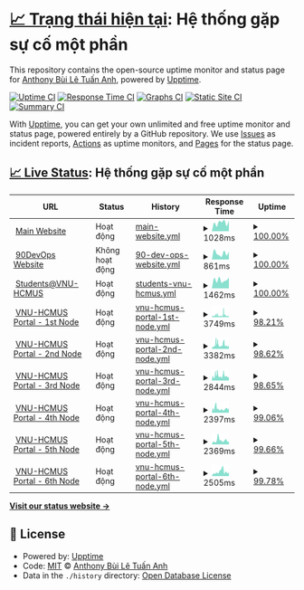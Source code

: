 # [📈 Trạng thái hiện tại](https://status.builetuananh.name.vn): <!--live status--> **Hệ thống gặp sự cố một phần**

This repository contains the open-source uptime monitor and status page for [Anthony Bùi Lê Tuấn Anh](https://www.builetuananh.name.vn), powered by [Upptime](https://github.com/upptime/upptime).

[![Uptime CI](https://github.com/anthony2708/status/workflows/Uptime%20CI/badge.svg)](https://github.com/anthony2708/status/actions?query=workflow%3A%22Uptime+CI%22)
[![Response Time CI](https://github.com/anthony2708/status/workflows/Response%20Time%20CI/badge.svg)](https://github.com/anthony2708/status/actions?query=workflow%3A%22Response+Time+CI%22)
[![Graphs CI](https://github.com/anthony2708/status/workflows/Graphs%20CI/badge.svg)](https://github.com/anthony2708/status/actions?query=workflow%3A%22Graphs+CI%22)
[![Static Site CI](https://github.com/anthony2708/status/workflows/Static%20Site%20CI/badge.svg)](https://github.com/anthony2708/status/actions?query=workflow%3A%22Static+Site+CI%22)
[![Summary CI](https://github.com/anthony2708/status/workflows/Summary%20CI/badge.svg)](https://github.com/anthony2708/status/actions?query=workflow%3A%22Summary+CI%22)

With [Upptime](https://upptime.js.org), you can get your own unlimited and free uptime monitor and status page, powered entirely by a GitHub repository. We use [Issues](https://github.com/anthony2708/status/issues) as incident reports, [Actions](https://github.com/anthony2708/status/actions) as uptime monitors, and [Pages](https://status.builetuananh.name.vn) for the status page.

## [📈 Live Status](https://demo.upptime.js.org): <!--live status--> **Hệ thống gặp sự cố một phần**

<!--start: status pages-->
<!-- This summary is generated by Upptime (https://github.com/upptime/upptime) -->
<!-- Do not edit this manually, your changes will be overwritten -->
<!-- prettier-ignore -->
| URL | Status | History | Response Time | Uptime |
| --- | ------ | ------- | ------------- | ------ |
| <img alt="" src="https://icons.duckduckgo.com/ip3/www.builetuananh.name.vn.ico" height="13"> [Main Website](https://www.builetuananh.name.vn) | Hoạt động | [main-website.yml](https://github.com/anthony2708/status/commits/HEAD/history/main-website.yml) | <details><summary><img alt="Response time graph" src="./graphs/main-website/response-time-week.png" height="20"> 1028ms</summary><br><a href="https://status.builetuananh.name.vn/history/main-website"><img alt="Response time 956" src="https://img.shields.io/endpoint?url=https%3A%2F%2Fraw.githubusercontent.com%2Fanthony2708%2Fstatus%2FHEAD%2Fapi%2Fmain-website%2Fresponse-time.json"></a><br><a href="https://status.builetuananh.name.vn/history/main-website"><img alt="24-hour response time 1250" src="https://img.shields.io/endpoint?url=https%3A%2F%2Fraw.githubusercontent.com%2Fanthony2708%2Fstatus%2FHEAD%2Fapi%2Fmain-website%2Fresponse-time-day.json"></a><br><a href="https://status.builetuananh.name.vn/history/main-website"><img alt="7-day response time 1028" src="https://img.shields.io/endpoint?url=https%3A%2F%2Fraw.githubusercontent.com%2Fanthony2708%2Fstatus%2FHEAD%2Fapi%2Fmain-website%2Fresponse-time-week.json"></a><br><a href="https://status.builetuananh.name.vn/history/main-website"><img alt="30-day response time 876" src="https://img.shields.io/endpoint?url=https%3A%2F%2Fraw.githubusercontent.com%2Fanthony2708%2Fstatus%2FHEAD%2Fapi%2Fmain-website%2Fresponse-time-month.json"></a><br><a href="https://status.builetuananh.name.vn/history/main-website"><img alt="1-year response time 956" src="https://img.shields.io/endpoint?url=https%3A%2F%2Fraw.githubusercontent.com%2Fanthony2708%2Fstatus%2FHEAD%2Fapi%2Fmain-website%2Fresponse-time-year.json"></a></details> | <details><summary><a href="https://status.builetuananh.name.vn/history/main-website">100.00%</a></summary><a href="https://status.builetuananh.name.vn/history/main-website"><img alt="All-time uptime 99.89%" src="https://img.shields.io/endpoint?url=https%3A%2F%2Fraw.githubusercontent.com%2Fanthony2708%2Fstatus%2FHEAD%2Fapi%2Fmain-website%2Fuptime.json"></a><br><a href="https://status.builetuananh.name.vn/history/main-website"><img alt="24-hour uptime 100.00%" src="https://img.shields.io/endpoint?url=https%3A%2F%2Fraw.githubusercontent.com%2Fanthony2708%2Fstatus%2FHEAD%2Fapi%2Fmain-website%2Fuptime-day.json"></a><br><a href="https://status.builetuananh.name.vn/history/main-website"><img alt="7-day uptime 100.00%" src="https://img.shields.io/endpoint?url=https%3A%2F%2Fraw.githubusercontent.com%2Fanthony2708%2Fstatus%2FHEAD%2Fapi%2Fmain-website%2Fuptime-week.json"></a><br><a href="https://status.builetuananh.name.vn/history/main-website"><img alt="30-day uptime 100.00%" src="https://img.shields.io/endpoint?url=https%3A%2F%2Fraw.githubusercontent.com%2Fanthony2708%2Fstatus%2FHEAD%2Fapi%2Fmain-website%2Fuptime-month.json"></a><br><a href="https://status.builetuananh.name.vn/history/main-website"><img alt="1-year uptime 99.89%" src="https://img.shields.io/endpoint?url=https%3A%2F%2Fraw.githubusercontent.com%2Fanthony2708%2Fstatus%2FHEAD%2Fapi%2Fmain-website%2Fuptime-year.json"></a></details>
| <img alt="" src="https://icons.duckduckgo.com/ip3/90days.builetuananh.name.vn.ico" height="13"> [90DevOps Website](https://90days.builetuananh.name.vn) | Không hoạt động | [90-dev-ops-website.yml](https://github.com/anthony2708/status/commits/HEAD/history/90-dev-ops-website.yml) | <details><summary><img alt="Response time graph" src="./graphs/90-dev-ops-website/response-time-week.png" height="20"> 861ms</summary><br><a href="https://status.builetuananh.name.vn/history/90-dev-ops-website"><img alt="Response time 875" src="https://img.shields.io/endpoint?url=https%3A%2F%2Fraw.githubusercontent.com%2Fanthony2708%2Fstatus%2FHEAD%2Fapi%2F90-dev-ops-website%2Fresponse-time.json"></a><br><a href="https://status.builetuananh.name.vn/history/90-dev-ops-website"><img alt="24-hour response time 1022" src="https://img.shields.io/endpoint?url=https%3A%2F%2Fraw.githubusercontent.com%2Fanthony2708%2Fstatus%2FHEAD%2Fapi%2F90-dev-ops-website%2Fresponse-time-day.json"></a><br><a href="https://status.builetuananh.name.vn/history/90-dev-ops-website"><img alt="7-day response time 861" src="https://img.shields.io/endpoint?url=https%3A%2F%2Fraw.githubusercontent.com%2Fanthony2708%2Fstatus%2FHEAD%2Fapi%2F90-dev-ops-website%2Fresponse-time-week.json"></a><br><a href="https://status.builetuananh.name.vn/history/90-dev-ops-website"><img alt="30-day response time 875" src="https://img.shields.io/endpoint?url=https%3A%2F%2Fraw.githubusercontent.com%2Fanthony2708%2Fstatus%2FHEAD%2Fapi%2F90-dev-ops-website%2Fresponse-time-month.json"></a><br><a href="https://status.builetuananh.name.vn/history/90-dev-ops-website"><img alt="1-year response time 875" src="https://img.shields.io/endpoint?url=https%3A%2F%2Fraw.githubusercontent.com%2Fanthony2708%2Fstatus%2FHEAD%2Fapi%2F90-dev-ops-website%2Fresponse-time-year.json"></a></details> | <details><summary><a href="https://status.builetuananh.name.vn/history/90-dev-ops-website">100.00%</a></summary><a href="https://status.builetuananh.name.vn/history/90-dev-ops-website"><img alt="All-time uptime 100.00%" src="https://img.shields.io/endpoint?url=https%3A%2F%2Fraw.githubusercontent.com%2Fanthony2708%2Fstatus%2FHEAD%2Fapi%2F90-dev-ops-website%2Fuptime.json"></a><br><a href="https://status.builetuananh.name.vn/history/90-dev-ops-website"><img alt="24-hour uptime 99.98%" src="https://img.shields.io/endpoint?url=https%3A%2F%2Fraw.githubusercontent.com%2Fanthony2708%2Fstatus%2FHEAD%2Fapi%2F90-dev-ops-website%2Fuptime-day.json"></a><br><a href="https://status.builetuananh.name.vn/history/90-dev-ops-website"><img alt="7-day uptime 100.00%" src="https://img.shields.io/endpoint?url=https%3A%2F%2Fraw.githubusercontent.com%2Fanthony2708%2Fstatus%2FHEAD%2Fapi%2F90-dev-ops-website%2Fuptime-week.json"></a><br><a href="https://status.builetuananh.name.vn/history/90-dev-ops-website"><img alt="30-day uptime 100.00%" src="https://img.shields.io/endpoint?url=https%3A%2F%2Fraw.githubusercontent.com%2Fanthony2708%2Fstatus%2FHEAD%2Fapi%2F90-dev-ops-website%2Fuptime-month.json"></a><br><a href="https://status.builetuananh.name.vn/history/90-dev-ops-website"><img alt="1-year uptime 100.00%" src="https://img.shields.io/endpoint?url=https%3A%2F%2Fraw.githubusercontent.com%2Fanthony2708%2Fstatus%2FHEAD%2Fapi%2F90-dev-ops-website%2Fuptime-year.json"></a></details>
| <img alt="" src="https://icons.duckduckgo.com/ip3/student.hcmus.edu.vn.ico" height="13"> [Students@VNU-HCMUS](https://student.hcmus.edu.vn) | Hoạt động | [students-vnu-hcmus.yml](https://github.com/anthony2708/status/commits/HEAD/history/students-vnu-hcmus.yml) | <details><summary><img alt="Response time graph" src="./graphs/students-vnu-hcmus/response-time-week.png" height="20"> 1462ms</summary><br><a href="https://status.builetuananh.name.vn/history/students-vnu-hcmus"><img alt="Response time 1386" src="https://img.shields.io/endpoint?url=https%3A%2F%2Fraw.githubusercontent.com%2Fanthony2708%2Fstatus%2FHEAD%2Fapi%2Fstudents-vnu-hcmus%2Fresponse-time.json"></a><br><a href="https://status.builetuananh.name.vn/history/students-vnu-hcmus"><img alt="24-hour response time 1864" src="https://img.shields.io/endpoint?url=https%3A%2F%2Fraw.githubusercontent.com%2Fanthony2708%2Fstatus%2FHEAD%2Fapi%2Fstudents-vnu-hcmus%2Fresponse-time-day.json"></a><br><a href="https://status.builetuananh.name.vn/history/students-vnu-hcmus"><img alt="7-day response time 1462" src="https://img.shields.io/endpoint?url=https%3A%2F%2Fraw.githubusercontent.com%2Fanthony2708%2Fstatus%2FHEAD%2Fapi%2Fstudents-vnu-hcmus%2Fresponse-time-week.json"></a><br><a href="https://status.builetuananh.name.vn/history/students-vnu-hcmus"><img alt="30-day response time 1335" src="https://img.shields.io/endpoint?url=https%3A%2F%2Fraw.githubusercontent.com%2Fanthony2708%2Fstatus%2FHEAD%2Fapi%2Fstudents-vnu-hcmus%2Fresponse-time-month.json"></a><br><a href="https://status.builetuananh.name.vn/history/students-vnu-hcmus"><img alt="1-year response time 1386" src="https://img.shields.io/endpoint?url=https%3A%2F%2Fraw.githubusercontent.com%2Fanthony2708%2Fstatus%2FHEAD%2Fapi%2Fstudents-vnu-hcmus%2Fresponse-time-year.json"></a></details> | <details><summary><a href="https://status.builetuananh.name.vn/history/students-vnu-hcmus">100.00%</a></summary><a href="https://status.builetuananh.name.vn/history/students-vnu-hcmus"><img alt="All-time uptime 99.37%" src="https://img.shields.io/endpoint?url=https%3A%2F%2Fraw.githubusercontent.com%2Fanthony2708%2Fstatus%2FHEAD%2Fapi%2Fstudents-vnu-hcmus%2Fuptime.json"></a><br><a href="https://status.builetuananh.name.vn/history/students-vnu-hcmus"><img alt="24-hour uptime 100.00%" src="https://img.shields.io/endpoint?url=https%3A%2F%2Fraw.githubusercontent.com%2Fanthony2708%2Fstatus%2FHEAD%2Fapi%2Fstudents-vnu-hcmus%2Fuptime-day.json"></a><br><a href="https://status.builetuananh.name.vn/history/students-vnu-hcmus"><img alt="7-day uptime 100.00%" src="https://img.shields.io/endpoint?url=https%3A%2F%2Fraw.githubusercontent.com%2Fanthony2708%2Fstatus%2FHEAD%2Fapi%2Fstudents-vnu-hcmus%2Fuptime-week.json"></a><br><a href="https://status.builetuananh.name.vn/history/students-vnu-hcmus"><img alt="30-day uptime 100.00%" src="https://img.shields.io/endpoint?url=https%3A%2F%2Fraw.githubusercontent.com%2Fanthony2708%2Fstatus%2FHEAD%2Fapi%2Fstudents-vnu-hcmus%2Fuptime-month.json"></a><br><a href="https://status.builetuananh.name.vn/history/students-vnu-hcmus"><img alt="1-year uptime 99.37%" src="https://img.shields.io/endpoint?url=https%3A%2F%2Fraw.githubusercontent.com%2Fanthony2708%2Fstatus%2FHEAD%2Fapi%2Fstudents-vnu-hcmus%2Fuptime-year.json"></a></details>
| <img alt="" src="https://icons.duckduckgo.com/ip3/portal1.hcmus.edu.vn.ico" height="13"> [VNU-HCMUS Portal - 1st Node](https://portal1.hcmus.edu.vn) | Hoạt động | [vnu-hcmus-portal-1st-node.yml](https://github.com/anthony2708/status/commits/HEAD/history/vnu-hcmus-portal-1st-node.yml) | <details><summary><img alt="Response time graph" src="./graphs/vnu-hcmus-portal-1st-node/response-time-week.png" height="20"> 3749ms</summary><br><a href="https://status.builetuananh.name.vn/history/vnu-hcmus-portal-1st-node"><img alt="Response time 2606" src="https://img.shields.io/endpoint?url=https%3A%2F%2Fraw.githubusercontent.com%2Fanthony2708%2Fstatus%2FHEAD%2Fapi%2Fvnu-hcmus-portal-1st-node%2Fresponse-time.json"></a><br><a href="https://status.builetuananh.name.vn/history/vnu-hcmus-portal-1st-node"><img alt="24-hour response time 2357" src="https://img.shields.io/endpoint?url=https%3A%2F%2Fraw.githubusercontent.com%2Fanthony2708%2Fstatus%2FHEAD%2Fapi%2Fvnu-hcmus-portal-1st-node%2Fresponse-time-day.json"></a><br><a href="https://status.builetuananh.name.vn/history/vnu-hcmus-portal-1st-node"><img alt="7-day response time 3749" src="https://img.shields.io/endpoint?url=https%3A%2F%2Fraw.githubusercontent.com%2Fanthony2708%2Fstatus%2FHEAD%2Fapi%2Fvnu-hcmus-portal-1st-node%2Fresponse-time-week.json"></a><br><a href="https://status.builetuananh.name.vn/history/vnu-hcmus-portal-1st-node"><img alt="30-day response time 2955" src="https://img.shields.io/endpoint?url=https%3A%2F%2Fraw.githubusercontent.com%2Fanthony2708%2Fstatus%2FHEAD%2Fapi%2Fvnu-hcmus-portal-1st-node%2Fresponse-time-month.json"></a><br><a href="https://status.builetuananh.name.vn/history/vnu-hcmus-portal-1st-node"><img alt="1-year response time 2606" src="https://img.shields.io/endpoint?url=https%3A%2F%2Fraw.githubusercontent.com%2Fanthony2708%2Fstatus%2FHEAD%2Fapi%2Fvnu-hcmus-portal-1st-node%2Fresponse-time-year.json"></a></details> | <details><summary><a href="https://status.builetuananh.name.vn/history/vnu-hcmus-portal-1st-node">98.21%</a></summary><a href="https://status.builetuananh.name.vn/history/vnu-hcmus-portal-1st-node"><img alt="All-time uptime 99.34%" src="https://img.shields.io/endpoint?url=https%3A%2F%2Fraw.githubusercontent.com%2Fanthony2708%2Fstatus%2FHEAD%2Fapi%2Fvnu-hcmus-portal-1st-node%2Fuptime.json"></a><br><a href="https://status.builetuananh.name.vn/history/vnu-hcmus-portal-1st-node"><img alt="24-hour uptime 100.00%" src="https://img.shields.io/endpoint?url=https%3A%2F%2Fraw.githubusercontent.com%2Fanthony2708%2Fstatus%2FHEAD%2Fapi%2Fvnu-hcmus-portal-1st-node%2Fuptime-day.json"></a><br><a href="https://status.builetuananh.name.vn/history/vnu-hcmus-portal-1st-node"><img alt="7-day uptime 98.21%" src="https://img.shields.io/endpoint?url=https%3A%2F%2Fraw.githubusercontent.com%2Fanthony2708%2Fstatus%2FHEAD%2Fapi%2Fvnu-hcmus-portal-1st-node%2Fuptime-week.json"></a><br><a href="https://status.builetuananh.name.vn/history/vnu-hcmus-portal-1st-node"><img alt="30-day uptime 99.59%" src="https://img.shields.io/endpoint?url=https%3A%2F%2Fraw.githubusercontent.com%2Fanthony2708%2Fstatus%2FHEAD%2Fapi%2Fvnu-hcmus-portal-1st-node%2Fuptime-month.json"></a><br><a href="https://status.builetuananh.name.vn/history/vnu-hcmus-portal-1st-node"><img alt="1-year uptime 99.34%" src="https://img.shields.io/endpoint?url=https%3A%2F%2Fraw.githubusercontent.com%2Fanthony2708%2Fstatus%2FHEAD%2Fapi%2Fvnu-hcmus-portal-1st-node%2Fuptime-year.json"></a></details>
| <img alt="" src="https://icons.duckduckgo.com/ip3/portal2.hcmus.edu.vn.ico" height="13"> [VNU-HCMUS Portal - 2nd Node](https://portal2.hcmus.edu.vn) | Hoạt động | [vnu-hcmus-portal-2nd-node.yml](https://github.com/anthony2708/status/commits/HEAD/history/vnu-hcmus-portal-2nd-node.yml) | <details><summary><img alt="Response time graph" src="./graphs/vnu-hcmus-portal-2nd-node/response-time-week.png" height="20"> 3382ms</summary><br><a href="https://status.builetuananh.name.vn/history/vnu-hcmus-portal-2nd-node"><img alt="Response time 2442" src="https://img.shields.io/endpoint?url=https%3A%2F%2Fraw.githubusercontent.com%2Fanthony2708%2Fstatus%2FHEAD%2Fapi%2Fvnu-hcmus-portal-2nd-node%2Fresponse-time.json"></a><br><a href="https://status.builetuananh.name.vn/history/vnu-hcmus-portal-2nd-node"><img alt="24-hour response time 2785" src="https://img.shields.io/endpoint?url=https%3A%2F%2Fraw.githubusercontent.com%2Fanthony2708%2Fstatus%2FHEAD%2Fapi%2Fvnu-hcmus-portal-2nd-node%2Fresponse-time-day.json"></a><br><a href="https://status.builetuananh.name.vn/history/vnu-hcmus-portal-2nd-node"><img alt="7-day response time 3382" src="https://img.shields.io/endpoint?url=https%3A%2F%2Fraw.githubusercontent.com%2Fanthony2708%2Fstatus%2FHEAD%2Fapi%2Fvnu-hcmus-portal-2nd-node%2Fresponse-time-week.json"></a><br><a href="https://status.builetuananh.name.vn/history/vnu-hcmus-portal-2nd-node"><img alt="30-day response time 2853" src="https://img.shields.io/endpoint?url=https%3A%2F%2Fraw.githubusercontent.com%2Fanthony2708%2Fstatus%2FHEAD%2Fapi%2Fvnu-hcmus-portal-2nd-node%2Fresponse-time-month.json"></a><br><a href="https://status.builetuananh.name.vn/history/vnu-hcmus-portal-2nd-node"><img alt="1-year response time 2442" src="https://img.shields.io/endpoint?url=https%3A%2F%2Fraw.githubusercontent.com%2Fanthony2708%2Fstatus%2FHEAD%2Fapi%2Fvnu-hcmus-portal-2nd-node%2Fresponse-time-year.json"></a></details> | <details><summary><a href="https://status.builetuananh.name.vn/history/vnu-hcmus-portal-2nd-node">98.62%</a></summary><a href="https://status.builetuananh.name.vn/history/vnu-hcmus-portal-2nd-node"><img alt="All-time uptime 99.34%" src="https://img.shields.io/endpoint?url=https%3A%2F%2Fraw.githubusercontent.com%2Fanthony2708%2Fstatus%2FHEAD%2Fapi%2Fvnu-hcmus-portal-2nd-node%2Fuptime.json"></a><br><a href="https://status.builetuananh.name.vn/history/vnu-hcmus-portal-2nd-node"><img alt="24-hour uptime 100.00%" src="https://img.shields.io/endpoint?url=https%3A%2F%2Fraw.githubusercontent.com%2Fanthony2708%2Fstatus%2FHEAD%2Fapi%2Fvnu-hcmus-portal-2nd-node%2Fuptime-day.json"></a><br><a href="https://status.builetuananh.name.vn/history/vnu-hcmus-portal-2nd-node"><img alt="7-day uptime 98.62%" src="https://img.shields.io/endpoint?url=https%3A%2F%2Fraw.githubusercontent.com%2Fanthony2708%2Fstatus%2FHEAD%2Fapi%2Fvnu-hcmus-portal-2nd-node%2Fuptime-week.json"></a><br><a href="https://status.builetuananh.name.vn/history/vnu-hcmus-portal-2nd-node"><img alt="30-day uptime 99.68%" src="https://img.shields.io/endpoint?url=https%3A%2F%2Fraw.githubusercontent.com%2Fanthony2708%2Fstatus%2FHEAD%2Fapi%2Fvnu-hcmus-portal-2nd-node%2Fuptime-month.json"></a><br><a href="https://status.builetuananh.name.vn/history/vnu-hcmus-portal-2nd-node"><img alt="1-year uptime 99.34%" src="https://img.shields.io/endpoint?url=https%3A%2F%2Fraw.githubusercontent.com%2Fanthony2708%2Fstatus%2FHEAD%2Fapi%2Fvnu-hcmus-portal-2nd-node%2Fuptime-year.json"></a></details>
| <img alt="" src="https://icons.duckduckgo.com/ip3/portal3.hcmus.edu.vn.ico" height="13"> [VNU-HCMUS Portal - 3rd Node](https://portal3.hcmus.edu.vn) | Hoạt động | [vnu-hcmus-portal-3rd-node.yml](https://github.com/anthony2708/status/commits/HEAD/history/vnu-hcmus-portal-3rd-node.yml) | <details><summary><img alt="Response time graph" src="./graphs/vnu-hcmus-portal-3rd-node/response-time-week.png" height="20"> 2844ms</summary><br><a href="https://status.builetuananh.name.vn/history/vnu-hcmus-portal-3rd-node"><img alt="Response time 2209" src="https://img.shields.io/endpoint?url=https%3A%2F%2Fraw.githubusercontent.com%2Fanthony2708%2Fstatus%2FHEAD%2Fapi%2Fvnu-hcmus-portal-3rd-node%2Fresponse-time.json"></a><br><a href="https://status.builetuananh.name.vn/history/vnu-hcmus-portal-3rd-node"><img alt="24-hour response time 2061" src="https://img.shields.io/endpoint?url=https%3A%2F%2Fraw.githubusercontent.com%2Fanthony2708%2Fstatus%2FHEAD%2Fapi%2Fvnu-hcmus-portal-3rd-node%2Fresponse-time-day.json"></a><br><a href="https://status.builetuananh.name.vn/history/vnu-hcmus-portal-3rd-node"><img alt="7-day response time 2844" src="https://img.shields.io/endpoint?url=https%3A%2F%2Fraw.githubusercontent.com%2Fanthony2708%2Fstatus%2FHEAD%2Fapi%2Fvnu-hcmus-portal-3rd-node%2Fresponse-time-week.json"></a><br><a href="https://status.builetuananh.name.vn/history/vnu-hcmus-portal-3rd-node"><img alt="30-day response time 2484" src="https://img.shields.io/endpoint?url=https%3A%2F%2Fraw.githubusercontent.com%2Fanthony2708%2Fstatus%2FHEAD%2Fapi%2Fvnu-hcmus-portal-3rd-node%2Fresponse-time-month.json"></a><br><a href="https://status.builetuananh.name.vn/history/vnu-hcmus-portal-3rd-node"><img alt="1-year response time 2209" src="https://img.shields.io/endpoint?url=https%3A%2F%2Fraw.githubusercontent.com%2Fanthony2708%2Fstatus%2FHEAD%2Fapi%2Fvnu-hcmus-portal-3rd-node%2Fresponse-time-year.json"></a></details> | <details><summary><a href="https://status.builetuananh.name.vn/history/vnu-hcmus-portal-3rd-node">98.65%</a></summary><a href="https://status.builetuananh.name.vn/history/vnu-hcmus-portal-3rd-node"><img alt="All-time uptime 99.36%" src="https://img.shields.io/endpoint?url=https%3A%2F%2Fraw.githubusercontent.com%2Fanthony2708%2Fstatus%2FHEAD%2Fapi%2Fvnu-hcmus-portal-3rd-node%2Fuptime.json"></a><br><a href="https://status.builetuananh.name.vn/history/vnu-hcmus-portal-3rd-node"><img alt="24-hour uptime 100.00%" src="https://img.shields.io/endpoint?url=https%3A%2F%2Fraw.githubusercontent.com%2Fanthony2708%2Fstatus%2FHEAD%2Fapi%2Fvnu-hcmus-portal-3rd-node%2Fuptime-day.json"></a><br><a href="https://status.builetuananh.name.vn/history/vnu-hcmus-portal-3rd-node"><img alt="7-day uptime 98.65%" src="https://img.shields.io/endpoint?url=https%3A%2F%2Fraw.githubusercontent.com%2Fanthony2708%2Fstatus%2FHEAD%2Fapi%2Fvnu-hcmus-portal-3rd-node%2Fuptime-week.json"></a><br><a href="https://status.builetuananh.name.vn/history/vnu-hcmus-portal-3rd-node"><img alt="30-day uptime 99.69%" src="https://img.shields.io/endpoint?url=https%3A%2F%2Fraw.githubusercontent.com%2Fanthony2708%2Fstatus%2FHEAD%2Fapi%2Fvnu-hcmus-portal-3rd-node%2Fuptime-month.json"></a><br><a href="https://status.builetuananh.name.vn/history/vnu-hcmus-portal-3rd-node"><img alt="1-year uptime 99.36%" src="https://img.shields.io/endpoint?url=https%3A%2F%2Fraw.githubusercontent.com%2Fanthony2708%2Fstatus%2FHEAD%2Fapi%2Fvnu-hcmus-portal-3rd-node%2Fuptime-year.json"></a></details>
| <img alt="" src="https://icons.duckduckgo.com/ip3/portal4.hcmus.edu.vn.ico" height="13"> [VNU-HCMUS Portal - 4th Node](https://portal4.hcmus.edu.vn) | Hoạt động | [vnu-hcmus-portal-4th-node.yml](https://github.com/anthony2708/status/commits/HEAD/history/vnu-hcmus-portal-4th-node.yml) | <details><summary><img alt="Response time graph" src="./graphs/vnu-hcmus-portal-4th-node/response-time-week.png" height="20"> 2397ms</summary><br><a href="https://status.builetuananh.name.vn/history/vnu-hcmus-portal-4th-node"><img alt="Response time 2047" src="https://img.shields.io/endpoint?url=https%3A%2F%2Fraw.githubusercontent.com%2Fanthony2708%2Fstatus%2FHEAD%2Fapi%2Fvnu-hcmus-portal-4th-node%2Fresponse-time.json"></a><br><a href="https://status.builetuananh.name.vn/history/vnu-hcmus-portal-4th-node"><img alt="24-hour response time 2835" src="https://img.shields.io/endpoint?url=https%3A%2F%2Fraw.githubusercontent.com%2Fanthony2708%2Fstatus%2FHEAD%2Fapi%2Fvnu-hcmus-portal-4th-node%2Fresponse-time-day.json"></a><br><a href="https://status.builetuananh.name.vn/history/vnu-hcmus-portal-4th-node"><img alt="7-day response time 2397" src="https://img.shields.io/endpoint?url=https%3A%2F%2Fraw.githubusercontent.com%2Fanthony2708%2Fstatus%2FHEAD%2Fapi%2Fvnu-hcmus-portal-4th-node%2Fresponse-time-week.json"></a><br><a href="https://status.builetuananh.name.vn/history/vnu-hcmus-portal-4th-node"><img alt="30-day response time 2148" src="https://img.shields.io/endpoint?url=https%3A%2F%2Fraw.githubusercontent.com%2Fanthony2708%2Fstatus%2FHEAD%2Fapi%2Fvnu-hcmus-portal-4th-node%2Fresponse-time-month.json"></a><br><a href="https://status.builetuananh.name.vn/history/vnu-hcmus-portal-4th-node"><img alt="1-year response time 2047" src="https://img.shields.io/endpoint?url=https%3A%2F%2Fraw.githubusercontent.com%2Fanthony2708%2Fstatus%2FHEAD%2Fapi%2Fvnu-hcmus-portal-4th-node%2Fresponse-time-year.json"></a></details> | <details><summary><a href="https://status.builetuananh.name.vn/history/vnu-hcmus-portal-4th-node">99.06%</a></summary><a href="https://status.builetuananh.name.vn/history/vnu-hcmus-portal-4th-node"><img alt="All-time uptime 99.37%" src="https://img.shields.io/endpoint?url=https%3A%2F%2Fraw.githubusercontent.com%2Fanthony2708%2Fstatus%2FHEAD%2Fapi%2Fvnu-hcmus-portal-4th-node%2Fuptime.json"></a><br><a href="https://status.builetuananh.name.vn/history/vnu-hcmus-portal-4th-node"><img alt="24-hour uptime 100.00%" src="https://img.shields.io/endpoint?url=https%3A%2F%2Fraw.githubusercontent.com%2Fanthony2708%2Fstatus%2FHEAD%2Fapi%2Fvnu-hcmus-portal-4th-node%2Fuptime-day.json"></a><br><a href="https://status.builetuananh.name.vn/history/vnu-hcmus-portal-4th-node"><img alt="7-day uptime 99.06%" src="https://img.shields.io/endpoint?url=https%3A%2F%2Fraw.githubusercontent.com%2Fanthony2708%2Fstatus%2FHEAD%2Fapi%2Fvnu-hcmus-portal-4th-node%2Fuptime-week.json"></a><br><a href="https://status.builetuananh.name.vn/history/vnu-hcmus-portal-4th-node"><img alt="30-day uptime 99.78%" src="https://img.shields.io/endpoint?url=https%3A%2F%2Fraw.githubusercontent.com%2Fanthony2708%2Fstatus%2FHEAD%2Fapi%2Fvnu-hcmus-portal-4th-node%2Fuptime-month.json"></a><br><a href="https://status.builetuananh.name.vn/history/vnu-hcmus-portal-4th-node"><img alt="1-year uptime 99.37%" src="https://img.shields.io/endpoint?url=https%3A%2F%2Fraw.githubusercontent.com%2Fanthony2708%2Fstatus%2FHEAD%2Fapi%2Fvnu-hcmus-portal-4th-node%2Fuptime-year.json"></a></details>
| <img alt="" src="https://icons.duckduckgo.com/ip3/portal5.hcmus.edu.vn.ico" height="13"> [VNU-HCMUS Portal - 5th Node](https://portal5.hcmus.edu.vn) | Hoạt động | [vnu-hcmus-portal-5th-node.yml](https://github.com/anthony2708/status/commits/HEAD/history/vnu-hcmus-portal-5th-node.yml) | <details><summary><img alt="Response time graph" src="./graphs/vnu-hcmus-portal-5th-node/response-time-week.png" height="20"> 2369ms</summary><br><a href="https://status.builetuananh.name.vn/history/vnu-hcmus-portal-5th-node"><img alt="Response time 1957" src="https://img.shields.io/endpoint?url=https%3A%2F%2Fraw.githubusercontent.com%2Fanthony2708%2Fstatus%2FHEAD%2Fapi%2Fvnu-hcmus-portal-5th-node%2Fresponse-time.json"></a><br><a href="https://status.builetuananh.name.vn/history/vnu-hcmus-portal-5th-node"><img alt="24-hour response time 1538" src="https://img.shields.io/endpoint?url=https%3A%2F%2Fraw.githubusercontent.com%2Fanthony2708%2Fstatus%2FHEAD%2Fapi%2Fvnu-hcmus-portal-5th-node%2Fresponse-time-day.json"></a><br><a href="https://status.builetuananh.name.vn/history/vnu-hcmus-portal-5th-node"><img alt="7-day response time 2369" src="https://img.shields.io/endpoint?url=https%3A%2F%2Fraw.githubusercontent.com%2Fanthony2708%2Fstatus%2FHEAD%2Fapi%2Fvnu-hcmus-portal-5th-node%2Fresponse-time-week.json"></a><br><a href="https://status.builetuananh.name.vn/history/vnu-hcmus-portal-5th-node"><img alt="30-day response time 2102" src="https://img.shields.io/endpoint?url=https%3A%2F%2Fraw.githubusercontent.com%2Fanthony2708%2Fstatus%2FHEAD%2Fapi%2Fvnu-hcmus-portal-5th-node%2Fresponse-time-month.json"></a><br><a href="https://status.builetuananh.name.vn/history/vnu-hcmus-portal-5th-node"><img alt="1-year response time 1957" src="https://img.shields.io/endpoint?url=https%3A%2F%2Fraw.githubusercontent.com%2Fanthony2708%2Fstatus%2FHEAD%2Fapi%2Fvnu-hcmus-portal-5th-node%2Fresponse-time-year.json"></a></details> | <details><summary><a href="https://status.builetuananh.name.vn/history/vnu-hcmus-portal-5th-node">99.66%</a></summary><a href="https://status.builetuananh.name.vn/history/vnu-hcmus-portal-5th-node"><img alt="All-time uptime 99.41%" src="https://img.shields.io/endpoint?url=https%3A%2F%2Fraw.githubusercontent.com%2Fanthony2708%2Fstatus%2FHEAD%2Fapi%2Fvnu-hcmus-portal-5th-node%2Fuptime.json"></a><br><a href="https://status.builetuananh.name.vn/history/vnu-hcmus-portal-5th-node"><img alt="24-hour uptime 100.00%" src="https://img.shields.io/endpoint?url=https%3A%2F%2Fraw.githubusercontent.com%2Fanthony2708%2Fstatus%2FHEAD%2Fapi%2Fvnu-hcmus-portal-5th-node%2Fuptime-day.json"></a><br><a href="https://status.builetuananh.name.vn/history/vnu-hcmus-portal-5th-node"><img alt="7-day uptime 99.66%" src="https://img.shields.io/endpoint?url=https%3A%2F%2Fraw.githubusercontent.com%2Fanthony2708%2Fstatus%2FHEAD%2Fapi%2Fvnu-hcmus-portal-5th-node%2Fuptime-week.json"></a><br><a href="https://status.builetuananh.name.vn/history/vnu-hcmus-portal-5th-node"><img alt="30-day uptime 99.92%" src="https://img.shields.io/endpoint?url=https%3A%2F%2Fraw.githubusercontent.com%2Fanthony2708%2Fstatus%2FHEAD%2Fapi%2Fvnu-hcmus-portal-5th-node%2Fuptime-month.json"></a><br><a href="https://status.builetuananh.name.vn/history/vnu-hcmus-portal-5th-node"><img alt="1-year uptime 99.41%" src="https://img.shields.io/endpoint?url=https%3A%2F%2Fraw.githubusercontent.com%2Fanthony2708%2Fstatus%2FHEAD%2Fapi%2Fvnu-hcmus-portal-5th-node%2Fuptime-year.json"></a></details>
| <img alt="" src="https://icons.duckduckgo.com/ip3/portal6.hcmus.edu.vn.ico" height="13"> [VNU-HCMUS Portal - 6th Node](https://portal6.hcmus.edu.vn) | Hoạt động | [vnu-hcmus-portal-6th-node.yml](https://github.com/anthony2708/status/commits/HEAD/history/vnu-hcmus-portal-6th-node.yml) | <details><summary><img alt="Response time graph" src="./graphs/vnu-hcmus-portal-6th-node/response-time-week.png" height="20"> 2505ms</summary><br><a href="https://status.builetuananh.name.vn/history/vnu-hcmus-portal-6th-node"><img alt="Response time 1964" src="https://img.shields.io/endpoint?url=https%3A%2F%2Fraw.githubusercontent.com%2Fanthony2708%2Fstatus%2FHEAD%2Fapi%2Fvnu-hcmus-portal-6th-node%2Fresponse-time.json"></a><br><a href="https://status.builetuananh.name.vn/history/vnu-hcmus-portal-6th-node"><img alt="24-hour response time 2140" src="https://img.shields.io/endpoint?url=https%3A%2F%2Fraw.githubusercontent.com%2Fanthony2708%2Fstatus%2FHEAD%2Fapi%2Fvnu-hcmus-portal-6th-node%2Fresponse-time-day.json"></a><br><a href="https://status.builetuananh.name.vn/history/vnu-hcmus-portal-6th-node"><img alt="7-day response time 2505" src="https://img.shields.io/endpoint?url=https%3A%2F%2Fraw.githubusercontent.com%2Fanthony2708%2Fstatus%2FHEAD%2Fapi%2Fvnu-hcmus-portal-6th-node%2Fresponse-time-week.json"></a><br><a href="https://status.builetuananh.name.vn/history/vnu-hcmus-portal-6th-node"><img alt="30-day response time 2057" src="https://img.shields.io/endpoint?url=https%3A%2F%2Fraw.githubusercontent.com%2Fanthony2708%2Fstatus%2FHEAD%2Fapi%2Fvnu-hcmus-portal-6th-node%2Fresponse-time-month.json"></a><br><a href="https://status.builetuananh.name.vn/history/vnu-hcmus-portal-6th-node"><img alt="1-year response time 1964" src="https://img.shields.io/endpoint?url=https%3A%2F%2Fraw.githubusercontent.com%2Fanthony2708%2Fstatus%2FHEAD%2Fapi%2Fvnu-hcmus-portal-6th-node%2Fresponse-time-year.json"></a></details> | <details><summary><a href="https://status.builetuananh.name.vn/history/vnu-hcmus-portal-6th-node">99.78%</a></summary><a href="https://status.builetuananh.name.vn/history/vnu-hcmus-portal-6th-node"><img alt="All-time uptime 99.42%" src="https://img.shields.io/endpoint?url=https%3A%2F%2Fraw.githubusercontent.com%2Fanthony2708%2Fstatus%2FHEAD%2Fapi%2Fvnu-hcmus-portal-6th-node%2Fuptime.json"></a><br><a href="https://status.builetuananh.name.vn/history/vnu-hcmus-portal-6th-node"><img alt="24-hour uptime 100.00%" src="https://img.shields.io/endpoint?url=https%3A%2F%2Fraw.githubusercontent.com%2Fanthony2708%2Fstatus%2FHEAD%2Fapi%2Fvnu-hcmus-portal-6th-node%2Fuptime-day.json"></a><br><a href="https://status.builetuananh.name.vn/history/vnu-hcmus-portal-6th-node"><img alt="7-day uptime 99.78%" src="https://img.shields.io/endpoint?url=https%3A%2F%2Fraw.githubusercontent.com%2Fanthony2708%2Fstatus%2FHEAD%2Fapi%2Fvnu-hcmus-portal-6th-node%2Fuptime-week.json"></a><br><a href="https://status.builetuananh.name.vn/history/vnu-hcmus-portal-6th-node"><img alt="30-day uptime 99.95%" src="https://img.shields.io/endpoint?url=https%3A%2F%2Fraw.githubusercontent.com%2Fanthony2708%2Fstatus%2FHEAD%2Fapi%2Fvnu-hcmus-portal-6th-node%2Fuptime-month.json"></a><br><a href="https://status.builetuananh.name.vn/history/vnu-hcmus-portal-6th-node"><img alt="1-year uptime 99.42%" src="https://img.shields.io/endpoint?url=https%3A%2F%2Fraw.githubusercontent.com%2Fanthony2708%2Fstatus%2FHEAD%2Fapi%2Fvnu-hcmus-portal-6th-node%2Fuptime-year.json"></a></details>

<!--end: status pages-->

[**Visit our status website →**](https://status.builetuananh.name.vn)

## 📄 License

- Powered by: [Upptime](https://github.com/upptime/upptime)
- Code: [MIT](./LICENSE) © [Anthony Bùi Lê Tuấn Anh](https://www.builetuananh.name.vn)
- Data in the `./history` directory: [Open Database License](https://opendatacommons.org/licenses/odbl/1-0/)
